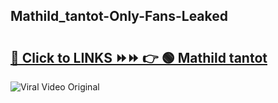 
 ## Mathild_tantot-Only-Fans-Leaked

# <h2><a href="https://clipsfans.com/Mathild_tantot&ref=git">🔗 Click to LINKS ⏩⏩ 👉 🟢 Mathild tantot </a></h2>

<a href="https://clipsfans.com/Mathild_tantot&ref=git" rel="nofollow" data-target="animated-image.originalLink"><img src="https://i.ibb.co.com/xMMVF88/686577567.gif" alt="Viral Video Original" style="max-width: 100%; display: inline-block;" data-target="animated-image.originalImage"></a>
